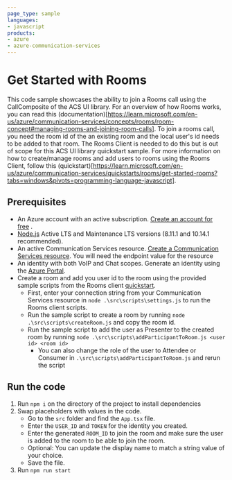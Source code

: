 ```yaml
---
page_type: sample
languages:
- javascript
products:
- azure
- azure-communication-services
---
```


# Get Started with Rooms

This code sample showcases the ability to join a Rooms call using the CallComposite of the ACS UI library. For an overview of how Rooms works, you can read this 
(documentation)[https://learn.microsoft.com/en-us/azure/communication-services/concepts/rooms/room-concept#managing-rooms-and-joining-room-calls]. To join a rooms call, you need the room id of the an existing room and the local user's id needs to be added to that room. The Rooms Client is needed to do this but is out of scope for this ACS UI library quickstart sample. For more information on how to create/manage rooms and add users to rooms using the Rooms Client, follow this (quickstart)[https://learn.microsoft.com/en-us/azure/communication-services/quickstarts/rooms/get-started-rooms?tabs=windows&pivots=programming-language-javascript].

## Prerequisites

- An Azure account with an active subscription. [Create an account for free](https://azure.microsoft.com/free/?WT.mc_id=A261C142F)  .
- [Node.js](https://nodejs.org/en/) Active LTS and Maintenance LTS versions (8.11.1 and 10.14.1 recommended).
- An active Communication Services resource. [Create a Communication Services resource](https://docs.microsoft.com/azure/communication-services/quickstarts/create-communication-resource). You will need the endpoint value for the resource
- An identity with both VoIP and Chat scopes. Generate an identity using the [Azure Portal](https://docs.microsoft.com/azure/communication-services/quickstarts/identity/quick-create-identity).
- Create a room and add you user id to the room using the provided sample scripts from the Rooms client [quickstart](https://learn.microsoft.com/en-us/azure/communication-services/quickstarts/rooms/get-started-rooms?pivots=programming-language-javascript&tabs=windows).
    - First, enter your connection string from your Communication Services resource in `node .\src\scripts\settings.js` to run the Rooms client scripts.
    - Run the sample script to create a room by running `node .\src\scripts\createRoom.js` and copy the room id.
    - Run the sample script to add the user as Presenter to the created room by running `node .\src\scripts\addParticipantToRoom.js <user id> <room id>`
        - You can also change the role of the user to Attendee or Consumer in `.\src\scripts\addParticipantToRoom.js` and rerun the script

## Run the code

1. Run `npm i` on the directory of the project to install dependencies
2. Swap placeholders with values in the code.
    - Go to the `src` folder and find the `App.tsx` file.
    - Enter the `USER_ID` and `TOKEN` for the identity you created.
    - Enter the generated `ROOM_ID` to join the room and make sure the user is added to the room to be able to join the room.
    - Optional: You can update the display name to match a string value of your choice.
    - Save the file.
4. Run `npm run start`
